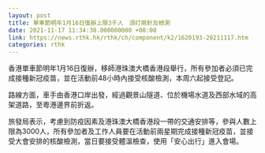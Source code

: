 ```yaml
---
layout: post
title: 單車節明年1月16日復辦上限3千人　須打兩針及檢測
date: 2021-11-17 11:34:38.000000000 +08:00
link: https://news.rthk.hk/rthk/ch/component/k2/1620193-20211117.htm
categories: rthk
---
```


香港單車節明年1月16日復辦，移師港珠澳大橋香港段舉行，所有參加者必須已完成接種新冠疫苗，並在活動前48小時內接受核酸檢測，本周六起接受登記。

路線方面，車手由香港口岸出發，經過觀景山隧道、位於機場水道及西部水域的高架道路，至粵港邊界前折返。

旅發局表示，考慮到防疫因素及港珠澳大橋香港段一帶的交通安排等，參與人數上限為3000人，所有參加者及工作人員要在活動前兩星期完成接種新冠疫苗，並接受大會安排的核酸檢測，當日要接受體溫檢查，使用「安心出行」進入會場。
